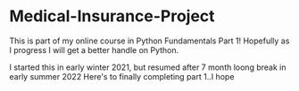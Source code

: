 # Medical-Insurance-Project

This is part of my online course in Python Fundamentals Part 1!
Hopefully as I progress I will get a better handle on Python.

I started this in early winter 2021, but resumed after 7 month loong break in early summer 2022
Here's to finally completing part 1..I hope
